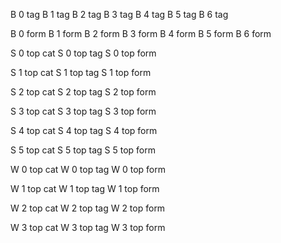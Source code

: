 
B 0 tag
B 1 tag
B 2 tag
B 3 tag
B 4 tag
B 5 tag
B 6 tag

B 0 form
B 1 form
B 2 form
B 3 form
B 4 form
B 5 form
B 6 form


S 0 top cat
S 0 top tag
S 0 top form

S 1 top cat
S 1 top tag
S 1 top form

S 2 top cat
S 2 top tag
S 2 top form

S 3 top cat
S 3 top tag
S 3 top form

S 4 top cat
S 4 top tag
S 4 top form

S 5 top cat
S 5 top tag
S 5 top form


W 0 top cat
W 0 top tag
W 0 top form

W 1 top cat
W 1 top tag
W 1 top form

W 2 top cat
W 2 top tag
W 2 top form

W 3 top cat
W 3 top tag
W 3 top form
